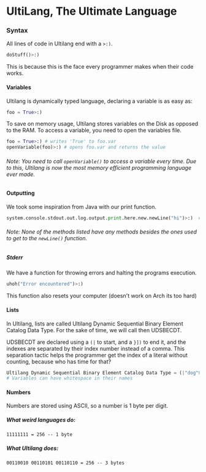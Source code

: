 # UltiLang, The Ultimate Language

### Syntax
All lines of code in Ultilang end with a `>:)`.
```python
doStuff()>:)
```
This is because this is the face every programmer makes when their code works.
#### Variables
Ultilang is dynamically typed language, declaring a variable is as easy as:
```python
foo = True>:)
```
To save on memory usage, Ultilang stores variables on the Disk as opposed to the RAM. To access a variable, you need to open the variables file.
```python
foo = True>:) # writes 'True' to foo.var
openVariable(foo)>:) # opens foo.var and returns the value
```
###### Note: You need to call `openVariable()` to access a variable every time. Due to this, Ultilang is now the most memory efficient programming language ever made.

#### Outputting
We took some inspiration from Java with our print function.
```python
system.console.stdout.out.log.output.print.here.new.newLine("hi")>:)  # prints 'bye'
```
###### Note: None of the methods listed have any methods besides the ones used to get to the `newLine()` function.

##### Stderr
We have a function for throwing errors and halting the programs execution.
```python
uhoh("Error encountered")>:)
```
This function also resets your computer (doesn't work on Arch its too hard)

#### Lists
In Ultilang, lists are called Ultilang Dynamic Sequential Binary Element Catalog Data Type. For the sake of time, we will call then UDSBECDT.

UDSBECDT are declared using a `(|` to start, and a `}])` to end it, and the indexes are separated by their index number instead of a comma. This separation tactic helps the programmer get the index of a literal without counting, because who has time for that?
```python
Ultilang Dynamic Sequential Binary Element Catalog Data Type = (|"dog"0 "cat"1 "toucan"}])
# Variables can have whitespace in their names
```

#### Numbers
Numbers are stored using ASCII, so a number is 1 byte per digit.
##### What weird languages do:
```
11111111 = 256 -- 1 byte
```
##### What Ultilang does:
```
00110010 00110101 00110110 = 256 -- 3 bytes
```
